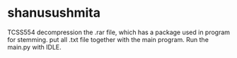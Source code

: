 # shanusushmita
TCSS554
decompression the .rar file, which has a package used in program for stemming.
put all .txt file together with the main program.
Run the main.py with IDLE.
